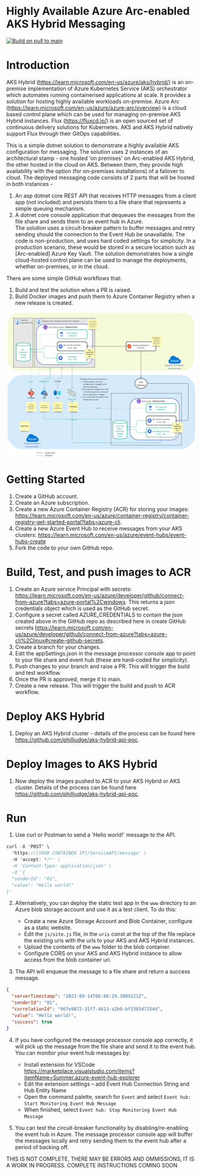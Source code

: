 # Highly Available Azure Arc-enabled AKS Hybrid Messaging

[![Build on pull to main](https://github.com/ianlcurtis1/ha-aks-hybrid-poc/actions/workflows/build.yml/badge.svg)](https://github.com/ianlcurtis1/ha-aks-hybrid-poc/actions/workflows/build.yml)

# Introduction 
AKS Hybrid (https://learn.microsoft.com/en-us/azure/aks/hybrid/) is an on-premise implementation of Azure Kubernetes Service (AKS) orchestrator which automates running containerised applications at scale. It provides a solution for hosting highly available workloads on-premise. Azure Arc (https://learn.microsoft.com/en-us/azure/azure-arc/overview) is a cloud based control plane which can be used for managing on-premise AKS Hybrid instances. Flux (https://fluxcd.io/) is an open sourced set of continuous delivery solutions for Kubernetes. AKS and AKS Hybrid natively support Flux through their GitOps capabilities. 


This is a simple dotnet solution to demonstrate a highly available AKS configuration for messaging. The solution uses 2 instances of an architectural stamp - one hosted 'on premises' on Arc-enabled AKS Hybrid, the other hosted in the cloud on AKS. Between them, they provide high availability with the option (for on-premises installations) of a failover to cloud.
The deployed messaging code consists of 2 parts that will be hosted in both instances -
1. An asp dotnet core REST API that receives HTTP messages from a client app (not included) and persists them to a file share that represents a simple queuing mechanism.
2. A dotnet core console application that dequeues the messages from the file share and sends them to an event hub in Azure.												
The solution uses a circuit-breaker pattern to buffer messages and retry sending should the connection to the Event Hub be unavailable. The code is non-production, and uses hard coded settings for simplicity. In a production scenario, these would be stored in a secure location such as [Arc-enabled] Azure Key Vault. The solution demonstrates how a single cloud-hosted control plane can be used to manage the deployments, whether on-premises, or in the cloud.

There are some simple GitHub workflows that:		
1. Build and test the solution when a PR is raised.			
2. Build Docker images and push them to Azure Container Registry when a new release is created.

![Imgur](https://github.com/ianlcurtis1/ha-aks-hybrid-poc/blob/main/PoCHLArchitecture.png)

# Getting Started
1. Create a GitHub account.
2. Create an Azure subscription.
3. Create a new Azure Container Registry (ACR) for storing your images: https://learn.microsoft.com/en-us/azure/container-registry/container-registry-get-started-portal?tabs=azure-cli.
4. Create a new Azure Event Hub to receive messages from your AKS clusters: https://learn.microsoft.com/en-us/azure/event-hubs/event-hubs-create
5. Fork the code to your own GitHub repo.

# Build, Test, and push images to ACR
1. Create an Azure service Principal with secrets: https://learn.microsoft.com/en-us/azure/developer/github/connect-from-azure?tabs=azure-portal%2Cwindows. This returns a json credentials object which is used as the GitHub secret.
2. Configure a secret called AZURE_CREDENTIALS to contain the json created above in the GitHub repo as described here in create GitHub secrets https://learn.microsoft.com/en-us/azure/developer/github/connect-from-azure?tabs=azure-cli%2Clinux#create-github-secrets.  
3. Create a branch for your changes.
4. Edit the appSettings.json in the message processor console app to point to your file share and event hub (these are hard-coded for simplicity).
5. Push changes to your branch and raise a PR. This will trigger the build and test workflow.
6. Once the PR is approved, merge it to main. 
7. Create a new release. This will trigger the build and push to ACR workflow.

# Deploy AKS Hybrid
1. Deploy an AKS Hybrid cluster - details of the process can be found here https://github.com/philljudge/aks-hybrid-api-poc.

# Deploy Images to AKS Hybrid
1. Now deploy the images pushed to ACR to your AKS Hybrid or AKS cluster. Details of the process can be found here https://github.com/philljudge/aks-hybrid-api-poc.

# Run
1. Use curl or Postman to send a 'Hello world!' message to the API.
```c#
curl -X 'POST' \
  'https://[YOUR CONTAINER IP]/ServiceAPI/message' \
  -H 'accept: */*' \
  -H 'Content-Type: application/json' \
  -d '{
  "senderId": "01",
  "value": "Hello world!"
}'
```

2. Alternatively, you can deploy the static test app in the `www` directory to an Azure blob storage account and use it as a test client. To do this:
   - Create a new Azure Storage Account and Blob Container, configure as a static website.
   - Edit the `js/site.js` file, in the `uris` const at the top of the file replace the existing uris with the urls to your AKS and AKS Hybrid instances.
   - Upload the contents of the `www` folder to the blob container.
   - Configure CORS on your AKS and AKS Hybrid instance to allow access from the blob container uri.

3. The API will enqueue the message to a file share and return a success message.

```json 
{
  "serverTimestamp": "2023-09-14T06:06:29.1009121Z",
  "senderId": "01",
  "correlationId": "967e9872-31f7-4613-a2b0-bf3383d7254d",
  "value": "Hello world!",
  "success": true
}
```

4. If you have configured the message processor console app correctly, it will pick up the message from the file share and send it to the event hub. You can monitor your event hub messages by:
   - Install extension for VSCode https://marketplace.visualstudio.com/items?itemName=Summer.azure-event-hub-explorer		
   - Edit the extension settings – add Event Hub Connection String and Hub Entity Name
   - Open the command palette, search for `Event` and select `Event hub: Start Monitoring Event Hub Message`								
   - When finished, select `Event hub: Stop Monitoring Event Hub Message`

5. You can test the circuit-breaker functionality by disabling/re-enabling the event hub in Azure. The message processor console app will buffer the messages locally and retry sending them to the event hub after a period of backing off.

THIS IS NOT COMPLETE, THERE MAY BE ERRORS AND OMMISSIONS, IT IS A WORK IN PROGRESS. COMPLETE INSTRUCTIONS COMING SOON
